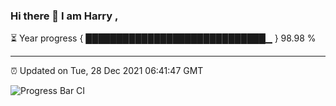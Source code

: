 ### Hi there 👋 I am Harry , 

⏳ Year progress { █████████████████████████████▁ } 98.98 %

---

⏰ Updated on Tue, 28 Dec 2021 06:41:47 GMT

![Progress Bar CI](https://github.com/duykhang68/duykhang68/workflows/Progress%20Bar%20CI/badge.svg)
